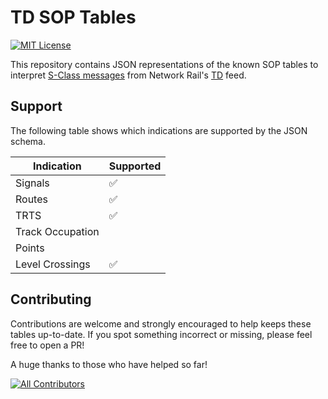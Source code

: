 # TD SOP Tables

[![MIT License](https://img.shields.io/badge/License-MIT-green.svg)](https://choosealicense.com/licenses/mit/)

This repository contains JSON representations of the known SOP tables to interpret [S-Class messages](https://wiki.openraildata.com/index.php/S_Class_Messages) from Network Rail's [TD](https://wiki.openraildata.com/index.php/TD) feed.

## Support

The following table shows which indications are supported by the JSON schema.

| Indication       | Supported |
|------------------|-----------|
| Signals          | ✅        |
| Routes           | ✅        |
| TRTS             | ✅        |
| Track Occupation |           |
| Points           |           |
| Level Crossings  | ✅        |

## Contributing

Contributions are welcome and strongly encouraged to help keeps these tables up-to-date. If you spot something incorrect or missing, please feel free to open a PR!

A huge thanks to those who have helped so far!

[![All Contributors](https://contrib.rocks/image?repo=woody-willis/td-sop-tables)](https://github.com/woody-willis/td-sop-tables/graphs/contributors)
